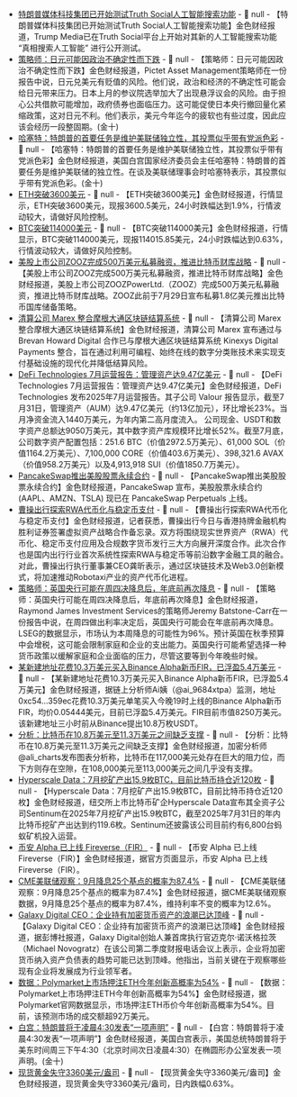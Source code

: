 - [特朗普媒体科技集团已开始测试Truth Social人工智能搜索功能]() - 📰 null - 【特朗普媒体科技集团已开始测试Truth Social人工智能搜索功能】金色财经报道，Trump Media已在Truth Social平台上开始对其新的人工智能搜索功能 “真相搜索人工智能” 进行公开测试。
- [策略师：日元可能因政治不确定性而下跌]() - 📰 null - 【策略师：日元可能因政治不确定性而下跌】金色财经报道，Pictet Asset Management策略师在一份报告中说，日元兑美元有贬值的风险。他们说，政治和经济的不确定性可能会给日元带来压力。日本上月的参议院选举加大了出现悬浮议会的风险。由于担心公共借款可能增加，政府债券也面临压力。这可能促使日本央行撤回量化紧缩政策，这对日元不利。他们表示，美元今年迄今的疲软也有些过度，因此应该会经历一段整固期。(金十)
- [哈塞特：特朗普的首要任务是维护美联储独立性，其投票似乎带有党派色彩]() - 📰 null - 【哈塞特：特朗普的首要任务是维护美联储独立性，其投票似乎带有党派色彩】金色财经报道，美国白宫国家经济委员会主任哈塞特：特朗普的首要任务是维护美联储的独立性。在谈及美联储理事会时哈塞特表示，其投票似乎带有党派色彩。(金十)
- [ETH突破3600美元]() - 📰 null - 【ETH突破3600美元】金色财经报道，行情显示，ETH突破3600美元，现报3600.5美元，24小时跌幅达到1.9%，行情波动较大，请做好风险控制。
- [BTC突破114000美元]() - 📰 null - 【BTC突破114000美元】金色财经报道，行情显示，BTC突破114000美元，现报114015.85美元，24小时跌幅达到0.63%，行情波动较大，请做好风险控制。
- [美股上市公司ZOOZ完成500万美元私募融资，推进比特币财库战略]() - 📰 null - 【美股上市公司ZOOZ完成500万美元私募融资，推进比特币财库战略】金色财经报道，美股上市公司ZOOZPowerLtd.（ZOOZ）完成500万美元私募融资，推进比特币财库战略。ZOOZ此前于7月29日宣布私募1.8亿美元推出比特币国库储备策略。
- [清算公司 Marex 整合摩根大通区块链结算系统]() - 📰 null - 【清算公司 Marex 整合摩根大通区块链结算系统】金色财经报道，清算公司 Marex 宣布通过与 Brevan Howard Digital 合作已与摩根大通区块链结算系统 Kinexys Digital Payments 整合，旨在通过利用可编程、始终在线的数字分类账技术来实现支付基础设施的现代化并降低结算风险。
- [DeFi Technologies 7月运营报告：管理资产达9.47亿美元](https://www.prnewswire.com/news-releases/defi-technologies-provides-monthly-corporate-update-valour-reports-us947-million-c1-3-billion-in-aum-and-monthly-net-inflows-of-us14-4-million-c19-8-million-in-july-2025--among-other-key-developments-302522968.html) - 📰 null - 【DeFi Technologies 7月运营报告：管理资产达9.47亿美元】金色财经报道，DeFi Technologies 发布2025年7月运营报告。其子公司 Valour 报告显示，截至7月31日，管理资产（AUM）达9.47亿美元（约13亿加元），环比增长23%。当月净资金流入1440万美元，为年内第二高月度流入。 
公司现金、USDT和数字资产总额达9050万美元，其中数字资产库规模环比增长52%。截至7月底，公司数字资产配置包括：251.6 BTC（价值2972.5万美元）、61,000 SOL（价值1164.2万美元）、7,100,000 CORE（价值403.6万美元）、398,321.6 AVAX（价值958.2万美元）以及4,913,918 SUI（价值1850.7万美元）。
- [PancakeSwap推出美股股票永续合约](https://blog.pancakeswap.finance/articles/stock-perps) - 📰 null - 【PancakeSwap推出美股股票永续合约】金色财经报道，PancakeSwap 宣布，美股股票永续合约 (AAPL、AMZN、TSLA) 现已在 PancakeSwap Perpetuals 上线。
- [曹操出行探索RWA代币化与稳定币支付]() - 📰 null - 【曹操出行探索RWA代币化与稳定币支付】金色财经报道，记者获悉，曹操出行今日与香港持牌金融机构胜利证券签署虚拟资产战略合作备忘录。双方将围绕现实世界资产（RWA）代币化、稳定币支付应用及合规数字货币发行三大方向展开深度合作。此次合作也是国内出行行业首次系统性探索RWA与稳定币等前沿数字金融工具的融合。对此，曹操出行执行董事兼CEO龚昕表示，通过区块链技术及Web3.0创新模式，将加速推动Robotaxi产业的资产代币化进程。
- [策略师：英国央行可能在周四决降息后，年底前再次降息]() - 📰 null - 【策略师：英国央行可能在周四决降息后，年底前再次降息】金色财经报道，Raymond James Investment Services的策略师Jeremy Batstone-Carr在一份报告中说，在周四做出利率决定后，英国央行可能会在年底前再次降息。LSEG的数据显示，市场认为本周降息的可能性为96%。预计英国在秋季预算中会增税，这可能会限制家庭和企业的支出能力。英国央行可能希望选择一种货币政策以缓解家庭和企业面临的压力，尽管这要等到今年晚些时候。
- [某新建地址花费10.3万美元买入Binance Alpha新币FIR，已浮盈5.4万美元]() - 📰 null - 【某新建地址花费10.3万美元买入Binance Alpha新币FIR，已浮盈5.4万美元】金色财经报道，据链上分析师Ai姨（@ai_9684xtpa）监测，地址0xc54…359ec花费10.3万美元单笔买入今晚19时上线的Binance Alpha新币FIR，均价0.05444美元，目前已浮盈5.4万美元。FIR目前市值8250万美元。该新建地址三小时前从Binance提出10.8万枚USDT。
- [分析：比特币在10.8万美元至11.3万美元之间缺乏支撑]() - 📰 null - 【分析：比特币在10.8万美元至11.3万美元之间缺乏支撑】金色财经报道，加密分析师@ali_charts发布图表分析称，比特币在117,000美元处存在巨大的阻力位，而下方则存在空隙，在108,000美元至113,000美元之间几乎没有支撑。
- [Hyperscale Data：7月挖矿产出15.9枚BTC，目前比特币持仓近120枚](https://www.prnewswire.com/news-releases/hyperscale-data-reports-approximately-1-8-million-in-bitcoin-mining-revenue-for-july-2025--302522878.html) - 📰 null - 【Hyperscale Data：7月挖矿产出15.9枚BTC，目前比特币持仓近120枚】金色财经报道，纽交所上市比特币矿企Hyperscale Data宣布其全资子公司Sentinum在2025年7月挖矿产出15.9枚BTC，截至2025年7月31日的年内比特币挖矿产出达到约119.6枚。Sentinum还披露该公司目前约有6,800台蚂蚁矿机投入运营。
- [币安 Alpha 已上线 Fireverse（FIR）]() - 📰 null - 【币安 Alpha 已上线 Fireverse（FIR）】金色财经报道，据官方页面显示，币安 Alpha 已上线 Fireverse（FIR）。
- [CME美联储观察：9月降息25个基点的概率为87.4%]() - 📰 null - 【CME美联储观察：9月降息25个基点的概率为87.4%】金色财经报道，据CME美联储观察数据，9月降息25个基点的概率为87.4%，维持利率不变的概率为12.6%。
- [Galaxy Digital CEO：企业持有加密货币资产的浪潮已达顶峰]() - 📰 null - 【Galaxy Digital CEO：企业持有加密货币资产的浪潮已达顶峰】金色财经报道，据彭博社报道，Galaxy Digital创始人兼首席执行官迈克尔·诺沃格拉茨（Michael Novogratz）在该公司第二季度财报电话会议上表示，企业将加密货币纳入资产负债表的趋势可能已达到顶峰。他指出，当前关键在于观察哪些现有企业将发展成为行业领军者。
- [数据：Polymarket上市场押注ETH今年创新高概率为54%]() - 📰 null - 【数据：Polymarket上市场押注ETH今年创新高概率为54%】金色财经报道，据Polymarket官网数据显示，市场押注ETH币价今年创新高概率为54%。目前，该预测市场的成交额超92万美元。
- [白宫：特朗普将于凌晨4:30发表“一项声明”]() - 📰 null - 【白宫：特朗普将于凌晨4:30发表“一项声明”】金色财经报道，美国白宫表示，美国总统特朗普将于美东时间周三下午4:30（北京时间次日凌晨4:30）在椭圆形办公室发表一项声明。(金十)
- [现货黄金失守3360美元/盎司]() - 📰 null - 【现货黄金失守3360美元/盎司】金色财经报道，现货黄金失守3360美元/盎司，日内跌幅0.63%。
